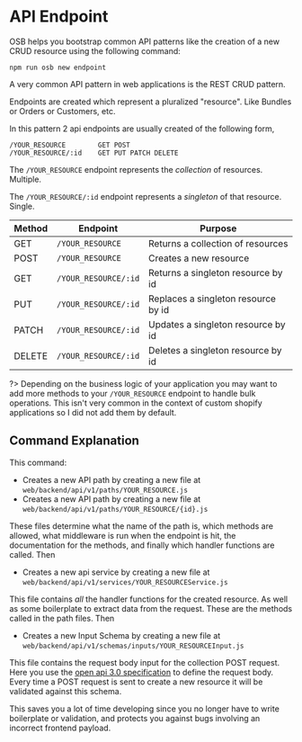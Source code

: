 # API Endpoint

OSB helps you bootstrap common API patterns like the creation of a new CRUD resource using the following command:

```
npm run osb new endpoint
```

A very common API pattern in web applications is the REST CRUD pattern.

Endpoints are created which represent a pluralized "resource". Like Bundles or Orders or Customers, etc.

In this pattern 2 api endpoints are usually created of the following form,

```
/YOUR_RESOURCE        GET POST
/YOUR_RESOURCE/:id    GET PUT PATCH DELETE
```

The `/YOUR_RESOURCE` endpoint represents the *collection* of resources. Multiple.

The `/YOUR_RESOURCE/:id` endpoint represents a *singleton* of that resource. Single.

|Method   |Endpoint   |Purpose   |
|---|---|---|
| GET  | `/YOUR_RESOURCE`  | Returns a collection of resources  |
| POST  | `/YOUR_RESOURCE`  | Creates a new resource  |
| GET  | `/YOUR_RESOURCE/:id`  | Returns a singleton resource by id  |
| PUT  | `/YOUR_RESOURCE/:id`  | Replaces a singleton resource by id  |
| PATCH  | `/YOUR_RESOURCE/:id`  | Updates a singleton resource by id  |
| DELETE  | `/YOUR_RESOURCE/:id`  | Deletes a singleton resource by id  |

?> Depending on the business logic of your application you may want to add more methods to your `/YOUR_RESOURCE` endpoint to handle bulk operations. This isn't very common in the context of custom shopify applications so I did not add them by default.

## Command Explanation

This command:

- Creates a new API path by creating a new file at `web/backend/api/v1/paths/YOUR_RESOURCE.js`
- Creates a new API path by creating a new file at `web/backend/api/v1/paths/YOUR_RESOURCE/{id}.js`

These files determine what the name of the path is, which methods are allowed, what middleware is run when the endpoint is hit, the documentation for the methods, and finally which handler functions are called. Then

- Creates a new api service by creating a new file at `web/backend/api/v1/services/YOUR_RESOURCEService.js`

This file contains *all* the handler functions for the created resource. As well as some boilerplate to extract data from the request. These are the methods called in the path files. Then

- Creates a new Input Schema by creating a new file at `web/backend/api/v1/schemas/inputs/YOUR_RESOURCEInput.js`

This file contains the request body input for the collection POST request. Here you use the [open api 3.0 specification](https://swagger.io/specification/) to define the request body. Every time a POST request is sent to create a new resource it will be validated against this schema.

This saves you a lot of time developing since you no longer have to write boilerplate or validation, and protects you against bugs involving an incorrect frontend payload.